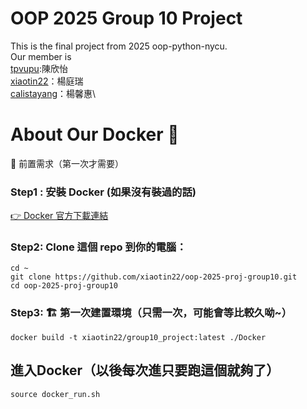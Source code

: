 # OOP 2025 Group 10 Project

This is the final project from 2025 oop-python-nycu. \
Our member is \
[tpvupu](https://github.com/tpvupu):陳欣怡\
[xiaotin22](https://github.com/xiaotin22)：楊庭瑞\
[calistayang](https://github.com/calistayang)：楊馨惠\

# About Our Docker 🚀

🧰 前置需求（第一次才需要）

### Step1 : 安裝 Docker (如果沒有裝過的話)  
   [👉 Docker 官方下載連結](https://www.docker.com/products/docker-desktop)

### Step2: Clone 這個 repo 到你的電腦：
```
cd ~
git clone https://github.com/xiaotin22/oop-2025-proj-group10.git
cd oop-2025-proj-group10
```

### Step3: 🏗️ 第一次建置環境（只需一次，可能會等比較久呦~）
```
docker build -t xiaotin22/group10_project:latest ./Docker
```

## 進入Docker（以後每次進只要跑這個就夠了）
```
source docker_run.sh
```
